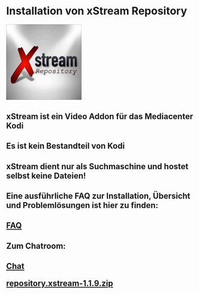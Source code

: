 <html>
  <body>
  <h1>Installation von xStream Repository</h1>
  <img src="icon.png" style="max-width: 40%;">
    <h2>xStream ist ein Video Addon für das Mediacenter Kodi</h2>
    <h2>Es ist kein Bestandteil von Kodi</h2>
    <h2>xStream dient nur als Suchmaschine und hostet selbst keine Dateien!<h2>
    <h2>Eine ausführliche FAQ zur Installation, Übersicht und Problemlösungen ist hier zu finden:<h2>
    <a href="https://github.com/streamxstream/xStream-FAQ/blob/master/xStream_Anleitung_FAQ.md">FAQ</a> 
    <h2>Zum Chatroom:<h2>
    <a href="https://gitter.im/Lastship_Chat/xStream">Chat</a>
    <p></p>
    <p><a href="repository.xstream-1.1.9.zip">repository.xstream-1.1.9.zip</a></p>
  </body>
</html>
